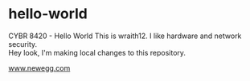 # hello-world
CYBR 8420 - Hello World
This is wraith12.  I like hardware and network security.  
Hey look, I'm making local changes to this repository.

www.newegg.com
